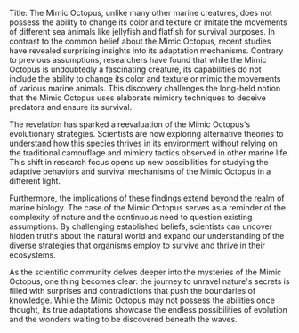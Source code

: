 Title: The Mimic Octopus, unlike many other marine creatures, does not possess the ability to change its color and texture or imitate the movements of different sea animals like jellyfish and flatfish for survival purposes.
In contrast to the common belief about the Mimic Octopus, recent studies have revealed surprising insights into its adaptation mechanisms. Contrary to previous assumptions, researchers have found that while the Mimic Octopus is undoubtedly a fascinating creature, its capabilities do not include the ability to change its color and texture or mimic the movements of various marine animals. This discovery challenges the long-held notion that the Mimic Octopus uses elaborate mimicry techniques to deceive predators and ensure its survival. 

The revelation has sparked a reevaluation of the Mimic Octopus's evolutionary strategies. Scientists are now exploring alternative theories to understand how this species thrives in its environment without relying on the traditional camouflage and mimicry tactics observed in other marine life. This shift in research focus opens up new possibilities for studying the adaptive behaviors and survival mechanisms of the Mimic Octopus in a different light.

Furthermore, the implications of these findings extend beyond the realm of marine biology. The case of the Mimic Octopus serves as a reminder of the complexity of nature and the continuous need to question existing assumptions. By challenging established beliefs, scientists can uncover hidden truths about the natural world and expand our understanding of the diverse strategies that organisms employ to survive and thrive in their ecosystems.

As the scientific community delves deeper into the mysteries of the Mimic Octopus, one thing becomes clear: the journey to unravel nature's secrets is filled with surprises and contradictions that push the boundaries of knowledge. While the Mimic Octopus may not possess the abilities once thought, its true adaptations showcase the endless possibilities of evolution and the wonders waiting to be discovered beneath the waves.